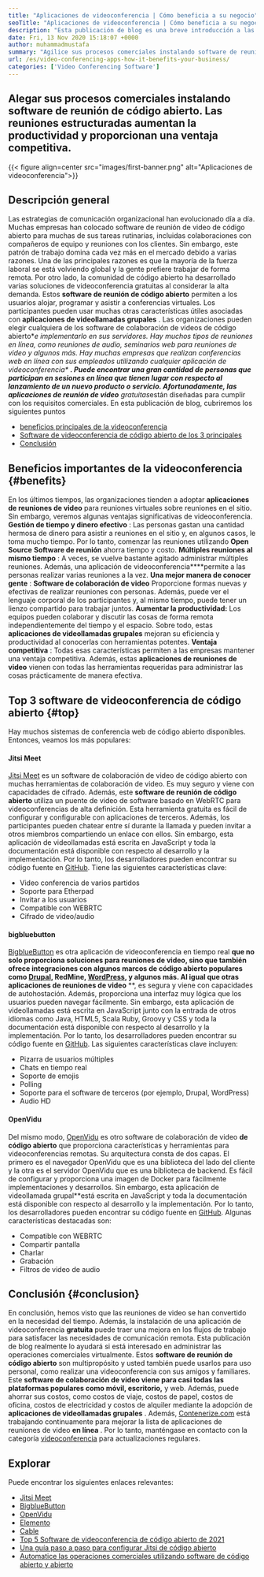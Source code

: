 ```yaml
---
title: "Aplicaciones de videoconferencia | Cómo beneficia a su negocio" 
seoTitle: "Aplicaciones de videoconferencia | Cómo beneficia a su negocio" 
description: "Esta publicación de blog es una breve introducción a las aplicaciones gratuitas de videoconferencia. Estos software de colaboración gratuito proporcionan una amplia gama de características para reuniones grupales." 
date: Fri, 13 Nov 2020 15:18:07 +0000
author: muhammadmustafa
summary: "Agilice sus procesos comerciales instalando software de reunión de código abierto. Las reuniones estructuradas aumentan la productividad y proporcionan una ventaja competitiva." 
url: /es/video-conferencing-apps-how-it-benefits-your-business/
categories: ['Video Conferencing Software']
---
```


## Alegar sus procesos comerciales instalando software de reunión de código abierto. Las reuniones estructuradas aumentan la productividad y proporcionan una ventaja competitiva.

{{< figure align=center src="images/first-banner.png" alt="Aplicaciones de videoconferencia">}}


## Descripción general
Las estrategias de comunicación organizacional han evolucionado día a día. Muchas empresas han colocado software de reunión de video de código abierto para muchas de sus tareas rutinarias, incluidas colaboraciones con compañeros de equipo y reuniones con los clientes. Sin embargo, este patrón de trabajo domina cada vez más en el mercado debido a varias razones. Una de las principales razones es que la mayoría de la fuerza laboral se está volviendo global y la gente prefiere trabajar de forma remota. Por otro lado, la comunidad de código abierto ha desarrollado varias soluciones de videoconferencia gratuitas al considerar la alta demanda. Estos  **software de reunión de código abierto** permiten a los usuarios alojar, programar y asistir a conferencias virtuales. Los participantes pueden usar muchas otras características útiles asociadas con **aplicaciones de videollamadas grupales**  . Las organizaciones pueden elegir cualquiera de los software de colaboración de videos de código abierto**e implementarlo en sus servidores. Hay muchos tipos de reuniones en línea, como reuniones de audio, seminarios web para reuniones de video y algunos más.
Hay muchas empresas que realizan conferencias web en línea con sus empleados utilizando cualquier aplicación de videoconferencia*  ***. Puede encontrar una gran cantidad de personas que participan en sesiones en línea que tienen lugar con respecto al lanzamiento de un nuevo producto o servicio. Afortunadamente, las aplicaciones de reunión de video**  gratuitas**están diseñadas para cumplir con los requisitos comerciales. En esta publicación de blog, cubriremos los siguientes puntos
  * [][1][beneficios principales de la videoconferencia][2]
  * [Software de videoconferencia de código abierto de los 3 principales][3]
  * [Conclusión][4]

## Beneficios importantes de la videoconferencia {#benefits}

En los últimos tiempos, las organizaciones tienden a adoptar  **aplicaciones de reuniones de video**  para reuniones virtuales sobre reuniones en el sitio. Sin embargo, veremos algunas ventajas significativas de videoconferencia.
 **Gestión de tiempo y dinero efectivo** : Las personas gastan una cantidad hermosa de dinero para asistir a reuniones en el sitio y, en algunos casos, le toma mucho tiempo. Por lo tanto, comenzar las reuniones utilizando **Open Source**  **Software de reunión**  ahorra tiempo y costo.
 **Múltiples reuniones al mismo tiempo** : A veces, se vuelve bastante agitado administrar múltiples reuniones. Además, una aplicación de videoconferencia****permite a las personas realizar varias reuniones a la vez.
 **Una mejor manera de conocer gente** : **Software de colaboración de video** Proporcione formas nuevas y efectivas de realizar reuniones con personas. Además, puede ver el lenguaje corporal de los participantes y, al mismo tiempo, puede tener un lienzo compartido para trabajar juntos.
 **Aumentar la productividad:**  Los equipos pueden colaborar y discutir las cosas de forma remota independientemente del tiempo y el espacio. Sobre todo, estas **aplicaciones de videollamadas grupales** mejoran su eficiencia y productividad al conocerlas con herramientas potentes.
 **Ventaja competitiva** : Todas esas características permiten a las empresas mantener una ventaja competitiva. Además, estas **aplicaciones de reuniones de video** vienen con todas las herramientas requeridas para administrar las cosas prácticamente de manera efectiva.

## Top 3 software de videoconferencia de código abierto {#top}

Hay muchos sistemas de conferencia web de código abierto disponibles. Entonces, veamos los más populares:

#### Jitsi Meet
[Jitsi Meet][5] es un software de colaboración de video de código abierto con muchas herramientas de colaboración de video. Es muy seguro y viene con capacidades de cifrado. Además, este  **software de reunión de código abierto**  utiliza un puente de video de software basado en WebRTC para videoconferencias de alta definición. Esta herramienta gratuita es fácil de configurar y configurable con aplicaciones de terceros. Además, los participantes pueden chatear entre sí durante la llamada y pueden invitar a otros miembros compartiendo un enlace con ellos. Sin embargo, esta aplicación de videollamadas está escrita en JavaScript y toda la documentación está disponible con respecto al desarrollo y la implementación. Por lo tanto, los desarrolladores pueden encontrar su código fuente en [GitHub][6]. Tiene las siguientes características clave:
  * Video conferencia de varios partidos
  * Soporte para Etherpad
  * Invitar a los usuarios
  * Compatible con WEBRTC
  * Cifrado de video/audio

#### bigbluebutton
[BigblueButton][7] es otra aplicación de videoconferencia en tiempo real  **que no solo proporciona soluciones para reuniones de video, sino que también ofrece integraciones con algunos marcos de código abierto populares como [Drupal][8], RedMine, [WordPress][9], y algunos más. Al igual que otras aplicaciones de reuniones de video** **, es segura y viene con capacidades de autohostación. Además, proporciona una interfaz muy lógica que los usuarios pueden navegar fácilmente. Sin embargo, esta aplicación de videollamadas está escrita en JavaScript junto con la entrada de otros idiomas como Java, HTML5, Scala Ruby, Groovy y CSS y toda la documentación está disponible con respecto al desarrollo y la implementación. Por lo tanto, los desarrolladores pueden encontrar su código fuente en [GitHub][10]. Las siguientes características clave incluyen:
  * Pizarra de usuarios múltiples
  * Chats en tiempo real
  * Soporte de emojis
  * Polling
  * Soporte para el software de terceros (por ejemplo, Drupal, WordPress)
  * Audio HD

#### OpenVidu
Del mismo modo, [OpenVidu][11] es otro software de colaboración de video  **de código abierto**  que proporciona características y herramientas para videoconferencias remotas. Su arquitectura consta de dos capas. El primero es el navegador OpenVidu que es una biblioteca del lado del cliente y la otra es el servidor OpenVidu que es una biblioteca de backend. Es fácil de configurar y proporciona una imagen de Docker para fácilmente implementaciones y desarrollos. Sin embargo, esta aplicación de videollamada grupal**está escrita en JavaScript y toda la documentación está disponible con respecto al desarrollo y la implementación. Por lo tanto, los desarrolladores pueden encontrar su código fuente en [GitHub][12]. Algunas características destacadas son:
  * Compatible con WEBRTC
  * Compartir pantalla
  * Charlar
  * Grabación
  * Filtros de video de audio

## Conclusión {#conclusion}

En conclusión, hemos visto que las reuniones de video se han convertido en la necesidad del tiempo. Además, la instalación de una aplicación de videoconferencia  **gratuita** puede traer una mejora en los flujos de trabajo para satisfacer las necesidades de comunicación remota. Esta publicación de blog realmente lo ayudará si está interesado en administrar las operaciones comerciales virtualmente. Estos  **software de reunión de código abierto**  son multipropósito y usted también puede usarlos para uso personal, como realizar una videoconferencia con sus amigos y familiares. Este  **software de colaboración de video viene para casi todas las plataformas populares como móvil, escritorio,**  y web. Además, puede ahorrar sus costos, como costos de viaje, costos de papel, costos de oficina, costos de electricidad y costos de alquiler mediante la adopción de **aplicaciones de videollamadas grupales**  .
Además, [Contenerize.com][13] está trabajando continuamente para mejorar la lista de aplicaciones de reuniones de video  **en línea**  . Por lo tanto, manténgase en contacto con la categoría [videoconferencia][14] para actualizaciones regulares.

## Explorar
Puede encontrar los siguientes enlaces relevantes:
  * [Jitsi Meet][5]
  * [BigblueButton][7]
  * [OpenVidu][11]
  * [Elemento][15]
  * [Cable][16]
  * [Top 5 Software de videoconferencia de código abierto de 2021][17]
  * [Una guía paso a paso para configurar Jitsi de código abierto][18]
  * [Automatice las operaciones comerciales utilizando software de código abierto y abierto][19]



 [1]: #why
 [2]: #benefits
 [3]: #top
 [4]: #conclusion
 [5]: https://products.containerize.com/video-conferencing/jitsi
 [6]: https://github.com/jitsi/jitsi-meet
 [7]: https://products.containerize.com/video-conferencing/bigbluebutton
 [8]: https://products.containerize.com/content-management/drupal/
 [9]: https://products.containerize.com/blogging/wordpress/
 [10]: https://github.com/bigbluebutton/bigbluebutton
 [11]: https://products.containerize.com/video-conferencing/openvidu
 [12]: https://github.com/OpenVidu/openvidu
 [13]: https://www.containerize.com/
 [14]: https://products.containerize.com/video-conferencing/
 [15]: https://products.containerize.com/video-conferencing/element
 [16]: https://products.containerize.com/video-conferencing/wire
 [17]: https://blog.containerize.com/video-conferencing-software/top-5-open-source-video-conferencing-software-of-2021/
 [18]: https://blog.containerize.com/video-conferencing-software/how-to-set-up-open-source-jitsi-meet/
 [19]: https://blog.containerize.com/blogging/automate-business-operations-using-open-source-software/
